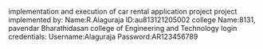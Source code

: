 implementation and execution of car rental application project
project implemented by:
Name:R.Alaguraja
ID:au813121205002
college Name:8131, pavendar Bharathidasan college of Engineering and Technology
login credentials:
Username:Alaguraja
Password:AR123456789
